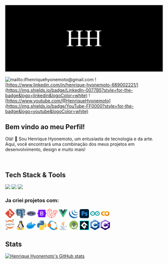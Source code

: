 <div> 
<img src="image/Wallpaper.jpg">

![mailto:ifhenriquehyonemoto@gmail.com](https://img.shields.io/badge/Gmail-D14836?style=for-the-badge&logo=gmail&logoColor=white)
![https://www.linkedin.com/in/henrique-hyonemoto-689002221/](https://img.shields.io/badge/LinkedIn-0077B5?style=for-the-badge&logo=linkedin&logoColor=white)
![https://www.youtube.com/@HenriqueHyonemoto](https://img.shields.io/badge/YouTube-FF0000?style=for-the-badge&logo=youtube&logoColor=white)

</div>

<div>

## Bem vindo ao meu Perfil!
Olá! 👋 Sou Henrique Hyonemoto, um entusiasta de tecnologia e da arte. Aqui, você encontrará uma combinação dos meus projetos em desenvolvimento, design e muito mais!

</div>

<br>

<div>

## Tech Stack & Tools

![](https://img.shields.io/badge/HTML5-E34F26?style=for-the-badge&logo=html5&logoColor=white) 
![](https://img.shields.io/badge/CSS3-1572B6?style=for-the-badge&logo=css3&logoColor=white) ![](https://img.shields.io/badge/JavaScript-F7DF1E?style=for-the-badge&logo=javascript&logoColor=black)

</div>


<div>

### Ja criei projetos com:
<p>
<img src ="image/git.png" width=30px>
<img src ="image/postgresql.png" width=30px>
<img src ="image/php.png" width=30px>
<img src ="image/bootstrap.png" width=30px>
<img src ="image/laravel.png" width=30px>
<img src ="image/vue.png" width=30px>
<img src ="image/jquery.png" width=30px>
<img src ="image/photoshop.png" width=30px>
<img src ="image/arduino.png" width=30px>
<img src ="image/collab.png" width=30px>
<br>
<img src ="image/jupyter.png" width=30px>
<img src ="image/linux.png" width=30px>
<img src ="image/docker.png" width=30px>
<img src ="image/python.png" width=30px>
<img src ="image/octave.png" width=30px>
<img src ="image/java.png" width=30px>
<img src ="image/androidstudio.png" width=30px>
<img src ="image/game-maker2.png" width=30px>
<img src ="image/cpp.png" width=30px>
<img src ="image/c-sharp.png" width=30px>




</div>


<div>

## Stats

[![Henrique Hyonemoto's GitHub stats](https://github-readme-stats.vercel.app/api?username=HenriqueHyonemoto&theme=midnight-purple)](https://github.com/anuraghazra/github-readme-stats)

</div>





